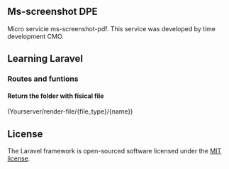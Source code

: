 


## Ms-screenshot DPE

Micro servicie ms-screenshot-pdf. 
This service was developed by time development CMO.
## Learning Laravel

### Routes and funtions 

#### Return the folder with fisical file 
(Yourserver/render-file/{file_type}/{name}) 


## License

The Laravel framework is open-sourced software licensed under the [MIT license](http://opensource.org/licenses/MIT).
